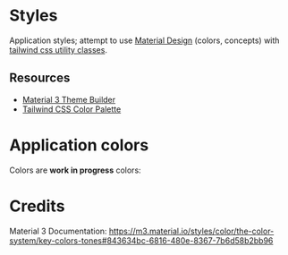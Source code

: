 # Styles
Application styles; attempt to use [Material Design](https://m3.material.io/) (colors, concepts) with [tailwind css utility classes](https://tailwindcss.com/docs). 


## Resources
- [Material 3 Theme Builder](https://m3.material.io/theme-builder)
- [Tailwind CSS Color Palette](https://tailwindcss.com/docs/customizing-colors)

# Application colors

Colors are **work in progress** colors:

# Credits
Material 3 Documentation: 
https://m3.material.io/styles/color/the-color-system/key-colors-tones#843634bc-6816-480e-8367-7b6d58b2bb96
